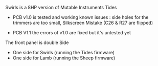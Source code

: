 Swirls is a 8HP version of Mutable Instruments Tides

- PCB v1.0 is tested and working
  known issues :
  side holes for the trimmers are too small,
  Silkscreen Mistake (C26 & R27 are flipped)
  
- PCB V1.1 
  the errors of v1.0 are fixed but it's untested yet
  
The front panel is double Side
  - One side for Swirls (running the Tides firmware)
  - One side for Lamb (running the Sheep firmware)
